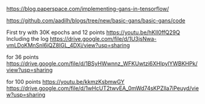 https://blog.paperspace.com/implementing-gans-in-tensorflow/


https://github.com/aadilh/blogs/tree/new/basic-gans/basic-gans/code

First try with 30K epochs and 12 points https://youtu.be/hKIl0ffQ29Q
Including the log https://drive.google.com/file/d/1U3jsNwa-vmLDoKMnSnl6iQZ8IGL_4DXj/view?usp=sharing

for 36 points https://drive.google.com/file/d/1BSyHWwnnz_WFKUwtzi6XHlpylYWBKHPk/view?usp=sharing

for 100 points https://youtu.be/kkmzKsbmwGY 
https://drive.google.com/file/d/1wHcUT2twvEA_0mWd74sKPZlla7iPeuyd/view?usp=sharing

